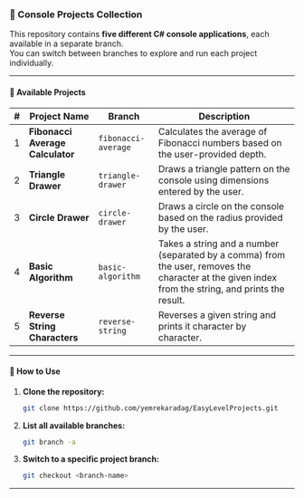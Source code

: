 ### 🧩 Console Projects Collection

This repository contains **five different C# console applications**, each available in a separate branch.  
You can switch between branches to explore and run each project individually.

---

#### 📁 Available Projects

| # | Project Name | Branch | Description |
|---|---------------|-------------|-------------|
| 1 | **Fibonacci Average Calculator** | `fibonacci-average` | Calculates the average of Fibonacci numbers based on the user-provided depth. |
| 2 | **Triangle Drawer** | `triangle-drawer` | Draws a triangle pattern on the console using dimensions entered by the user. |
| 3 | **Circle Drawer** | `circle-drawer` | Draws a circle on the console based on the radius provided by the user. |
| 4 | **Basic Algorithm** | `basic-algorithm` | Takes a string and a number (separated by a comma) from the user, removes the character at the given index from the string, and prints the result. |
| 5 | **Reverse String Characters** | `reverse-string` | Reverses a given string and prints it character by character. |

---

#### 🔀 How to Use

1. **Clone the repository:**
   ```bash
   git clone https://github.com/yemrekaradag/EasyLevelProjects.git
   ```

2. **List all available branches:**
   ```bash
   git branch -a
   ```

3. **Switch to a specific project branch:**
   ```bash
   git checkout <branch-name>
   ```

---
